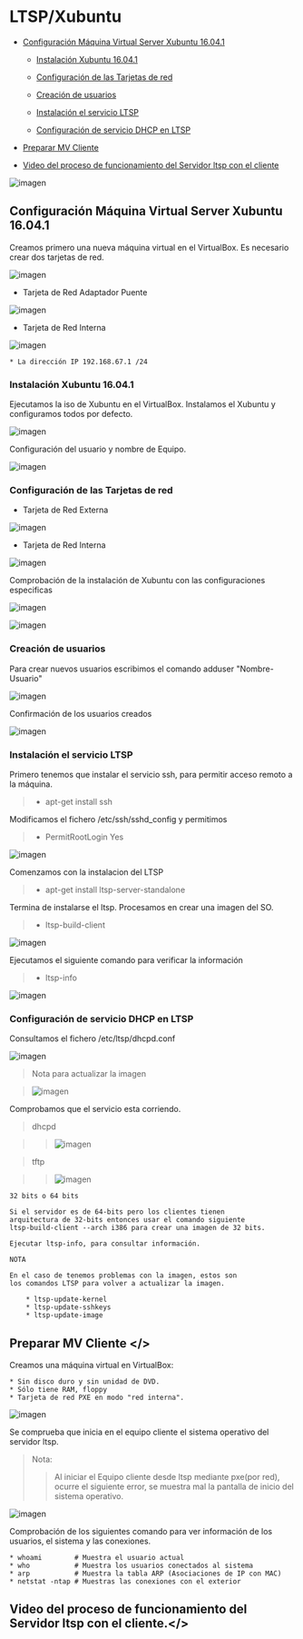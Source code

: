 # LTSP/Xubuntu

- [Configuración Máquina Virtual Server Xubuntu 16.04.1](#id1)

    - [Instalación Xubuntu 16.04.1](#id2)

    - [Configuración de las Tarjetas de red](#id3)

    - [Creación de usuarios](#id4)

    - [Instalación el servicio LTSP](#id5)

    - [Configuración de servicio DHCP en LTSP](#id6)


- [Preparar MV Cliente](#id7)

- [Video del proceso de funcionamiento del Servidor ltsp con el cliente](#id8)


![imagen](img/ltsp.png)


## Configuración Máquina Virtual Server Xubuntu 16.04.1 <a name="id1"></a>

Creamos primero una nueva máquina virtual en el VirtualBox. Es necesario crear dos tarjetas de red.

![imagen](img/ltspmaquina.png)

* Tarjeta de Red Adaptador Puente

![imagen](img/redexterna.png)


* Tarjeta de Red Interna

![imagen](img/redinterna.png)


    * La dirección IP 192.168.67.1 /24


### Instalación Xubuntu 16.04.1 <a name="id2"></a>
Ejecutamos la iso de Xubuntu en el VirtualBox. Instalamos el Xubuntu y configuramos todos por defecto.

![imagen](img/001.png)

Configuración del usuario y nombre de Equipo.

![imagen](img/002.png)

### Configuración de las Tarjetas de red <a name="id3"></a>
*  Tarjeta de Red Externa

![imagen](img/003.png)

* Tarjeta de Red Interna

![imagen](img/004.png)

Comprobación de la instalación de Xubuntu con las configuraciones especificas

![imagen](img/005.png)

![imagen](img/006.png)

### Creación de usuarios <a name="id4"></a>
Para crear nuevos usuarios escribimos el comando adduser "Nombre-Usuario"

![imagen](img/008.png)

Confirmación de los usuarios creados

![imagen](img/007.png)

### Instalación el servicio LTSP <a name="id5"></a>

Primero tenemos que instalar el servicio ssh, para permitir acceso remoto a la máquina.
> * apt-get install ssh

Modificamos el fichero /etc/ssh/sshd_config y permitimos
> * PermitRootLogin Yes

![imagen](img/010.png)

Comenzamos con la instalacion del LTSP
> * apt-get install ltsp-server-standalone

Termina de instalarse el ltsp. Procesamos en crear una imagen del SO.

> *  ltsp-build-client

![imagen](img/009.png)

Ejecutamos el siguiente comando para verificar la información

> * ltsp-info

![imagen](img/011.png)

### Configuración de servicio DHCP en LTSP <a name="id6"></a>

Consultamos el fichero /etc/ltsp/dhcpd.conf

![imagen](img/013.png)

> Nota para actualizar la imagen

>![imagen](img/015.png)

Comprobamos que el servicio esta corriendo.
> dhcpd

> >![imagen](img/012.png)

> tftp

> >![imagen](img/014.png)



    32 bits o 64 bits

    Si el servidor es de 64-bits pero los clientes tienen
    arquitectura de 32-bits entonces usar el comando siguiente
    ltsp-build-client --arch i386 para crear una imagen de 32 bits.

    Ejecutar ltsp-info, para consultar información.

    NOTA

    En el caso de tenemos problemas con la imagen, estos son
    los comandos LTSP para volver a actualizar la imagen.

        * ltsp-update-kernel
        * ltsp-update-sshkeys
        * ltsp-update-image





## Preparar MV Cliente <a name="id7"></>

Creamos una máquina virtual en VirtualBox:

    * Sin disco duro y sin unidad de DVD.
    * Sólo tiene RAM, floppy
    * Tarjeta de red PXE en modo "red interna".

![imagen](img/016.png)

Se comprueba que inicia en el equipo cliente el sistema operativo del servidor ltsp.

> Nota:
> > Al iniciar el Equipo cliente desde ltsp mediante pxe(por red), ocurre el siguiente error, se muestra mal la pantalla de inicio del sistema operativo.

![imagen](img/017.png)



Comprobación de los siguientes comando para ver información de los usuarios, el sistema y las conexiones.

    * whoami        # Muestra el usuario actual
    * who           # Muestra los usuarios conectados al sistema
    * arp           # Muestra la tabla ARP (Asociaciones de IP con MAC)
    * netstat -ntap # Muestras las conexiones con el exterior


## Video del proceso de funcionamiento del Servidor ltsp con el cliente.<a name="id8"></>
